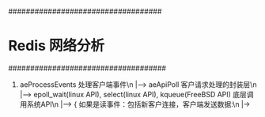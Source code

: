 ###################################
# Redis 网络分析
####################################

1. aeProcessEvents 处理客户端事件\n
	|--> aeApiPoll 客户请求处理的封装层\n
		|--> epoll_wait(linux API), select(linux API), kqueue(FreeBSD API) 底层调用系统API\n
		|--> { 如果是读事件：包括新客户连接，客户端发送数据:\n
				|-> 
